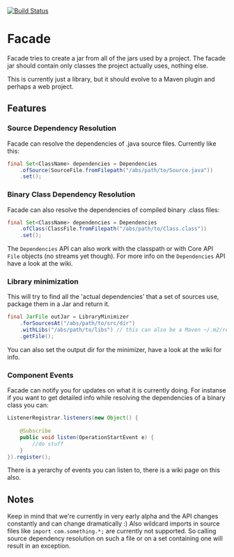 [![Build Status](https://travis-ci.org/ayld/Facade.png?branch=master)](https://travis-ci.org/ayld/Facade)

Facade
======

Facade tries to create a jar from all of the jars used by a project.
The facade jar should contain only classes the project actually uses, nothing else.

This is currently just a library, but it should evolve to a Maven plugin and perhaps a web project.

## Features

### Source Dependency Resolution

Facade can resolve the dependencies of .java source files. 
Currently like this:

```java
final Set<ClassName> dependencies = Dependencies
    .ofSource(SourceFile.fromFilepath("/abs/path/to/Source.java"))
    .set();
```

### Binary Class Dependency Resolution

Facade can also resolve the dependencies of compiled binary .class files:

```java
final Set<ClassName> dependencies = Dependencies
    .ofClass(ClassFile.fromFilepath("/abs/path/to/Class.class"))
    .set();
```

The `Dependencies` API can also work with the classpath or with Core API `File` objects (no streams yet though).
For more info on the `Dependencies` API have a look at the wiki.

### Library minimization

This will try to find all the 'actual dependencies' that a set of sources use, package them in a Jar and return it.

```java
final JarFile outJar = LibraryMinimizer
    .forSourcesAt("/abs/path/to/src/dir")
    .withLibs("/abs/path/to/libs") // this can also be a Maven ~/.m2/repository
    .getFile();
```

You can also set the output dir for the minimizer, have a look at the wiki for info.

### Component Events

Facade can notify you for updates on what it is currently doing. For instanse if you want to get detailed info while 
resolving the dependencies of a binary class you can:

```java
ListenerRegistrar.listeners(new Object() {
			
    @Subscribe
    public void listen(OperationStartEvent e) {
        //do stuff
    }
}).register();
```

There is a yerarchy of events you can listen to, there is a wiki page on this also.

## Notes

Keep in mind that we're currently in very early alpha and the API changes constantly and can change dramatically :)
Also wildcard imports in source files like `import com.something.*;` are currently not supported. So calling source
dependency resolution on such a file or on a set containing one will result in an exception.
